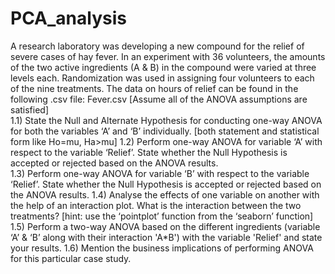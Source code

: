 # PCA_analysis
A research laboratory was developing a new compound for the relief of severe cases of hay fever. In an experiment with 36 volunteers, the amounts of the two active ingredients (A &amp; B) in the compound were varied at three levels each. Randomization was used in assigning four volunteers to each of the nine treatments. The data on hours of relief can be found in the following .csv file: Fever.csv  [Assume all of the ANOVA assumptions are satisfied]  
1.1) State the Null and Alternate Hypothesis for conducting one-way ANOVA for both the variables ‘A’ and ‘B’ individually. [both statement and statistical form like Ho=mu, Ha>mu]  1.2) Perform one-way ANOVA for variable ‘A’ with respect to the variable ‘Relief’. State whether the Null Hypothesis is accepted or rejected based on the ANOVA results.  
1.3) Perform one-way ANOVA for variable ‘B’ with respect to the variable ‘Relief’. State whether the Null Hypothesis is accepted or rejected based on the ANOVA results. 
1.4) Analyse the effects of one variable on another with the help of an interaction plot. What is the interaction between the two treatments? [hint: use the ‘pointplot’ function from the ‘seaborn’ function]  
1.5) Perform a two-way ANOVA based on the different ingredients (variable ‘A’ &amp; ‘B’ along with their interaction 'A*B') with the variable 'Relief' and state your results.  1.6) Mention the business implications of performing ANOVA for this particular case study.
